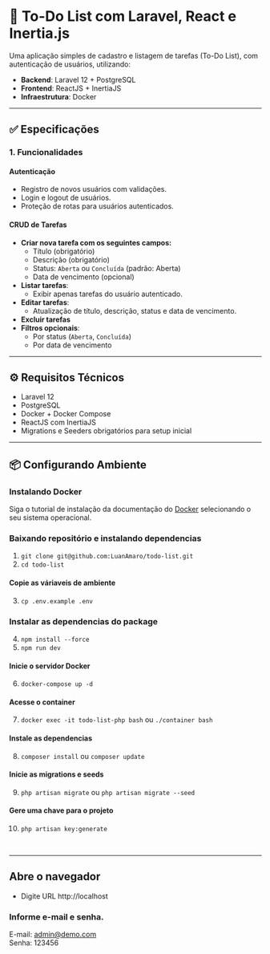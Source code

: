 # 📝 To-Do List com Laravel, React e Inertia.js

Uma aplicação simples de cadastro e listagem de tarefas (To-Do List), com autenticação de usuários, utilizando:

- **Backend**: Laravel 12 + PostgreSQL  
- **Frontend**: ReactJS + InertiaJS  
- **Infraestrutura**: Docker

---

## ✅ Especificações

### 1. Funcionalidades

#### Autenticação
- Registro de novos usuários com validações.
- Login e logout de usuários.
- Proteção de rotas para usuários autenticados.

#### CRUD de Tarefas
- **Criar nova tarefa com os seguintes campos:**
  - Título (obrigatório)
  - Descrição (obrigatório)
  - Status: `Aberta` ou `Concluída` (padrão: Aberta)
  - Data de vencimento (opcional)
- **Listar tarefas**:
  - Exibir apenas tarefas do usuário autenticado.
- **Editar tarefas**:
  - Atualização de título, descrição, status e data de vencimento.
- **Excluir tarefas**
- **Filtros opcionais**:
  - Por status (`Aberta`, `Concluída`)
  - Por data de vencimento

---

## ⚙️ Requisitos Técnicos

- Laravel 12
- PostgreSQL
- Docker + Docker Compose
- ReactJS com InertiaJS
- Migrations e Seeders obrigatórios para setup inicial

---

## 📦 Configurando Ambiente

### Instalando Docker
Siga o tutorial de instalação da documentação do [Docker](https://docs.docker.com/get-docker/) selecionando o seu sistema operacional.

### Baixando repositório e instalando dependencias
1. `git clone git@github.com:LuanAmaro/todo-list.git`
2. `cd todo-list`

#### Copie as váriaveis de ambiente
3. `cp .env.example .env`

### Instalar as dependencias do package
4. `npm install --force`
5. `npm run dev`

#### Inicie o servidor Docker
6. `docker-compose up -d`

#### Acesse o container
7. `docker exec -it todo-list-php bash` ou `./container bash`

#### Instale as dependencias
8. `composer install` ou `composer update`

#### Inicie as migrations e seeds
9. `php artisan migrate` ou `php artisan migrate --seed`

#### Gere uma chave para o projeto
10. `php artisan key:generate`

<br>

---
## Abre o navegador
 - Digite URL http://localhost

### Informe e-mail e senha.
E-mail: admin@demo.com <br>
Senha: 123456
